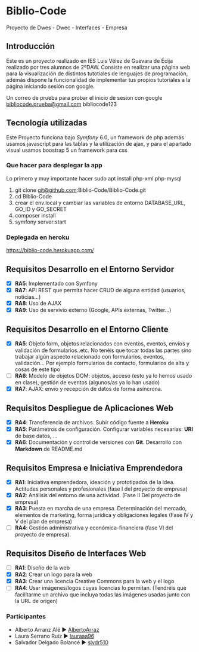 # Biblio-Code
Proyecto de Dwes - Dwec - Interfaces - Empresa

## Introducción
Este es un proyecto realizado en IES Luis Vélez de Guevara de Écija realizado por tres alumnos de 2ºDAW. Consiste en realizar una página web para la visualización de distintos tutotiales de lenguajes de programación, además dispone la funcionalidad de implementar tus propios tutoriales a la página iniciando sesión con google.

Un correo de prueba para probar el inicio de sesion con google
bibliocode.prueba@gmail.com
bibliocode123

## Tecnología utilizadas
Este Proyecto funciona bajo *Symfony* 6.0, un framework de php además usamos javascript para las tablas y la utilización de ajax, y para el apartado visual usamos boostrap 5 un framework para css

### Que hacer para desplegar la app

Lo primero y muy importante hacer
sudo apt install php-xml php-mysql

1. git clone git@github.com:Biblio-Code/Biblio-Code.git
2. cd Biblio-Code
3. crear el env.local y cambiar las variables de entorno DATABASE_URL, GO_ID y GO_SECRET
4. composer install
5. symfony server:start

### Deplegada en heroku
https://biblio-code.herokuapp.com/

## Requisitos Desarrollo en el Entorno Servidor

- [X] __RA5__: Implementado con Symfony
- [X] __RA7__: API REST que permita hacer CRUD de alguna entidad (usuarios, noticias...)
- [X] __RA8__: Uso de AJAX
- [X] __RA9__: Uso de servivio externo (Google, APIs externas, Twitter...)

## Requisitos Desarrollo en el Entorno Cliente

- [X] __RA5__: Objeto form, objetos relacionados con eventos, eventos, envíos y validación de formularios..etc. No tenéis que tocar todas las partes sino trabajar algún aspecto relacionado con formularios, eventos, validación... Por ejemplo formularios de contacto, formularios de alta y cosas de este tipo 
- [ ] __RA6__: Modelo de objetos DOM: objetos, acceso (esto ya lo hemos usado en clase), gestión de eventos (algunos/as ya lo han usado)
- [X] __RA7__: AJAX: envío y recepción de datos de forma asíncrona.

## Requisitos Despliegue de Aplicaciones Web

- [X] __RA4__: Transferencia de archivos. Subir código fuente a __Heroku__
- [X] __RA5__: Parámetros de configuración. Configurar variables necesarias: __URI__ de base datos, ...
- [X] __RA6__: Documentación y control de versiones con __Git__. Desarrollo con __Markdown__ de README.md 

## Requisitos Empresa e Iniciativa Emprendedora

- [X] __RA1__: Iniciativa emprendedora, ideación y  prototipados de la idea. Actitudes personales y profesionales (fase I del proyecto de empresa)
- [X] __RA2__: Análisis del entorno de una actividad. (Fase II Del proyecto de empresa)
- [X] __RA3__: Puesta en marcha de una empresa. Determinación del mercado, elementos de marketing, forma jurídica y obligaciones legales (Fase lV y V del plan de empresa) 
- [ ] __RA4__: Gestión administrativa y económica-financiera (fase VI del proyecto de empresa). 

## Requisitos Diseño de Interfaces Web

- [ ] __RA1__: Diseño de la web
- [X] __RA2__: Crear un logo para la web
- [X] __RA3__: Crear una licencia Creative Commons para la web y el logo
- [ ] __RA4__: Usar imágenes/logos cuyas licencias lo permitan. (Tendréis que facilitarme un archivo que incluya todas las imágenes usadas junto con la URL de origen)

### Participantes
- Alberto Arranz Alé ► [AlbertoArraz](https://github.com/AlbertoArraz)
- Laura Serrano Ruiz ► [lauraaa96](https://github.com/lauraaa96)
- Salvador Delgado Bolancé ► [slvdr510](https://github.com/slvdr510)
